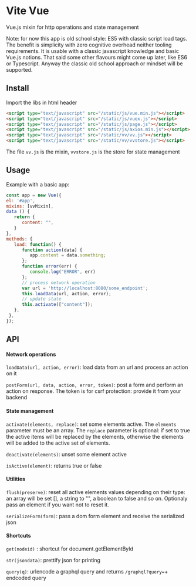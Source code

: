 # Vite Vue

Vue.js mixin for http operations and state management

Note: for now this app is old school style: ES5 with classic script load tags. The benefit is simplicity with zero cognitive
overhead neither tooling requirements. It is usable with a classic javascript knowledge and basic Vue.js notions. 
That said some other flavours might come up later, like ES6 or Typescript. Anyway the classic old school approach or
mindset will be supported.

## Install

Import the libs in html header

   ```html
   <script type="text/javascript" src="/static/js/vue.min.js"></script>
   <script type="text/javascript" src="/static/js/vuex.js"></script>
   <script type="text/javascript" src="/static/js/page.js"></script>
   <script type="text/javascript" src="/static/js/axios.min.js"></script>
   <script type="text/javascript" src="/static/vv/vv.js"></script>
   <script type="text/javascript" src="/static/vv/vvstore.js"></script>
   ```
   
The file `vv.js` is the mixin, ``vvstore.js`` is the store for state management
 
## Usage

Example with a basic app:

   ```javascript
   const app = new Vue({
   el: '#app',
   mixins: [vvMixin],
   data () {
      return {
         content: "",
      }
   },
   methods: {
      load: function() {
         function action(data) {
            app.content = data.something;
         };
         function error(err) { 
            console.log("ERROR", err) 
         };
         // process network operation
         var url = 'http://localhost:8080/some_endpoint';
         this.loadData(url, action, error);
         // update state
         this.activate(["content"]);
      },
    },
   });
   ```

## API

#### Network operations

`loadData(url, action, error)`:  load data from an url and process an action on it

`postForm(url, data, action, error, token)`:  post a form and perform an action on response. The token is for csrf protection: 
provide it from your backend

#### State management

`activate(elements, replace)`:  set some elements active. The `elements` parameter must be an array. The `replace` parameter 
is optional: if set to true the active items will be replaced by the elements, 
otherwise the elements will be added to the active set of elements.

`deactivate(elements)`:  unset some element active

`isActive(element)`:  returns true or false

#### Utilities

`flush(preserve)`:  reset all active elements values depending on their type: an array will be set [], a string to "", 
a boolean to false and so on. Optionaly pass an element if you want not to reset it.

`serializeForm(form)`:  pass a dom form element and receive the serialized json

#### Shortcuts

`get(nodeid)` : shortcut for document.getElementById

`str(jsondata)`:  prettify json for printing

`query(q)`:  urlencode a graphql query and returns `/graphql?query=`+ endcoded query



 
